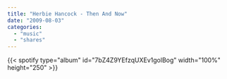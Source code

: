 ```yaml
---
title: "Herbie Hancock - Then And Now"
date: "2009-08-03"
categories:
  - "music"
  - "shares"
---
```


{{< spotify type="album" id="7bZ4Z9YEfzqUXEv1golBog" width="100%" height="250" >}}
